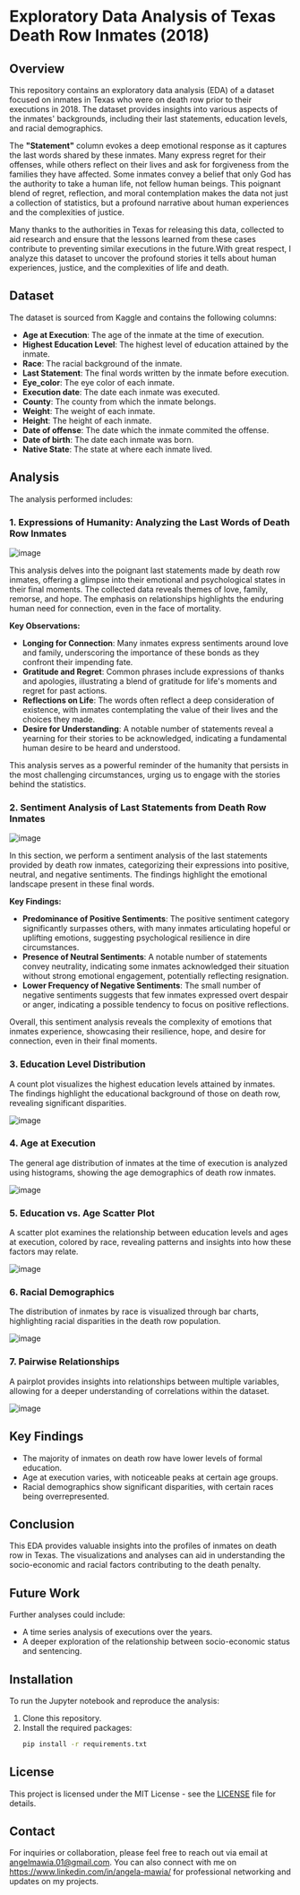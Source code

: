 # Exploratory Data Analysis of Texas Death Row Inmates (2018)

## Overview
This repository contains an exploratory data analysis (EDA) of a dataset focused on inmates in Texas who were on death row prior to their executions in 2018. The dataset provides insights into various aspects of the inmates' backgrounds, including their last statements, education levels, and racial demographics.

The **"Statement"** column evokes a deep emotional response as it captures the last words shared by these inmates. Many express regret for their offenses, while others reflect on their lives and ask for forgiveness from the families they have affected. Some inmates convey a belief that only God has the authority to take a human life, not fellow human beings. This poignant blend of regret, reflection, and moral contemplation makes the data not just a collection of statistics, but a profound narrative about human experiences and the complexities of justice.

Many thanks to the authorities in Texas for releasing this data, collected to aid research and ensure that the lessons learned from these cases contribute to preventing similar executions in the future.With great respect, I analyze this dataset to uncover the profound stories it tells about human experiences, justice, and the complexities of life and death. 

## Dataset
The dataset is sourced from Kaggle and contains the following columns:
- **Age at Execution**: The age of the inmate at the time of execution.
- **Highest Education Level**: The highest level of education attained by the inmate.
- **Race**: The racial background of the inmate.
- **Last Statement**: The final words written by the inmate before execution.
- **Eye_color**: The eye color of each inmate.
- **Execution date**: The date each inmate was executed.
- **County**: The county from which the inmate belongs.
- **Weight**: The weight of each inmate.
- **Height**: The height of each inmate.
- **Date of offense**: The date which the inmate commited the offense.
- **Date of birth**: The date each inmate was born.
- **Native State**: The state at where each inmate lived.

  
## Analysis
The analysis performed includes:

### 1. Expressions of Humanity: Analyzing the Last Words of Death Row Inmates

![image](https://github.com/user-attachments/assets/81fa6939-d708-4e71-8f40-cf159d00cb20)


This analysis delves into the poignant last statements made by death row inmates, offering a glimpse into their emotional and psychological states in their final moments. The collected data reveals themes of love, family, remorse, and hope. The emphasis on relationships highlights the enduring human need for connection, even in the face of mortality.

**Key Observations:**
- **Longing for Connection**: Many inmates express sentiments around love and family, underscoring the importance of these bonds as they confront their impending fate.
- **Gratitude and Regret**: Common phrases include expressions of thanks and apologies, illustrating a blend of gratitude for life's moments and regret for past actions.
- **Reflections on Life**: The words often reflect a deep consideration of existence, with inmates contemplating the value of their lives and the choices they made.
- **Desire for Understanding**: A notable number of statements reveal a yearning for their stories to be acknowledged, indicating a fundamental human desire to be heard and understood.

This analysis serves as a powerful reminder of the humanity that persists in the most challenging circumstances, urging us to engage with the stories behind the statistics.


### 2. Sentiment Analysis of Last Statements from Death Row Inmates

![image](https://github.com/user-attachments/assets/d843d41a-1898-4380-8183-c2bb30ba45b1)


In this section, we perform a sentiment analysis of the last statements provided by death row inmates, categorizing their expressions into positive, neutral, and negative sentiments. The findings highlight the emotional landscape present in these final words.

**Key Findings:**
- **Predominance of Positive Sentiments**: The positive sentiment category significantly surpasses others, with many inmates articulating hopeful or uplifting emotions, suggesting psychological resilience in dire circumstances.
- **Presence of Neutral Sentiments**: A notable number of statements convey neutrality, indicating some inmates acknowledged their situation without strong emotional engagement, potentially reflecting resignation.
- **Lower Frequency of Negative Sentiments**: The small number of negative sentiments suggests that few inmates expressed overt despair or anger, indicating a possible tendency to focus on positive reflections.

Overall, this sentiment analysis reveals the complexity of emotions that inmates experience, showcasing their resilience, hope, and desire for connection, even in their final moments.


### 3. **Education Level Distribution**
A count plot visualizes the highest education levels attained by inmates. The findings highlight the educational background of those on death row, revealing significant disparities.

![image](https://github.com/user-attachments/assets/d3c43665-fb0d-461f-9d37-e0aaabe26978)


### 4. **Age at Execution**
The general age distribution of inmates at the time of execution is analyzed using histograms, showing the age demographics of death row inmates. 

![image](https://github.com/user-attachments/assets/f70596c1-feb9-4733-b489-bf356e1c636f)

### 5. **Education vs. Age Scatter Plot**
A scatter plot examines the relationship between education levels and ages at execution, colored by race, revealing patterns and insights into how these factors may relate.

![image](https://github.com/user-attachments/assets/5db2a517-15fc-46b7-b9d6-d9db48530bad)


### 6. **Racial Demographics**
The distribution of inmates by race is visualized through bar charts, highlighting racial disparities in the death row population.

![image](https://github.com/user-attachments/assets/43393f43-656a-4619-97a8-3b90d98aeeff)

### 7. **Pairwise Relationships**
A pairplot provides insights into relationships between multiple variables, allowing for a deeper understanding of correlations within the dataset.

![image](https://github.com/user-attachments/assets/d55ecfcd-c95d-43aa-9918-84987d9dd96d)

## Key Findings
- The majority of inmates on death row have lower levels of formal education.
- Age at execution varies, with noticeable peaks at certain age groups.
- Racial demographics show significant disparities, with certain races being overrepresented.

## Conclusion
This EDA provides valuable insights into the profiles of inmates on death row in Texas. The visualizations and analyses can aid in understanding the socio-economic and racial factors contributing to the death penalty.

## Future Work
Further analyses could include:
- A time series analysis of executions over the years.
- A deeper exploration of the relationship between socio-economic status and sentencing.

## Installation
To run the Jupyter notebook and reproduce the analysis:
1. Clone this repository.
2. Install the required packages:
   ```bash
   pip install -r requirements.txt
## License
This project is licensed under the MIT License - see the [LICENSE](LICENSE) file for details. 

## Contact
For inquiries or collaboration, please feel free to reach out via email at angelmawia.01@gmail.com. You can also connect with me on https://www.linkedin.com/in/angela-mawia/ for professional networking and updates on my projects.



